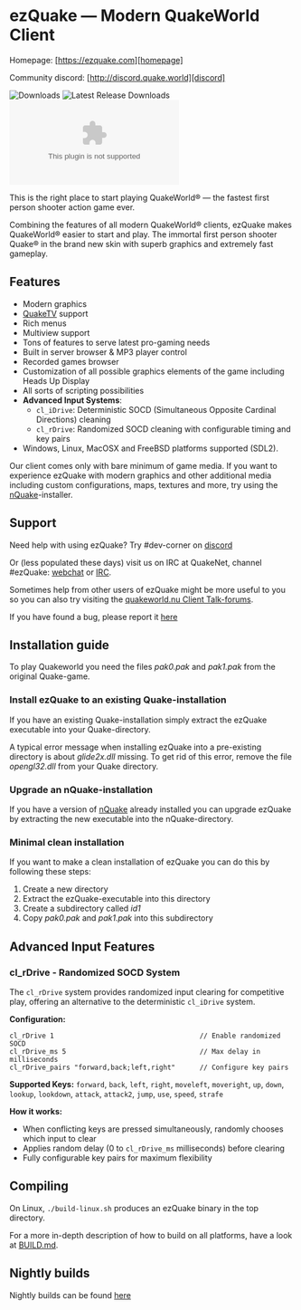 # ezQuake — Modern QuakeWorld Client
Homepage: [https://ezquake.com][homepage]

Community discord: [http://discord.quake.world][discord]

![Downloads](https://img.shields.io/github/downloads/marffinn/ezquake-softaim/total?style=for-the-badge&logo=github&label=Total%20Downloads&color=blue)
![Latest Release Downloads](https://img.shields.io/github/downloads/marffinn/ezquake-softaim/latest/total?style=for-the-badge&logo=download&label=Latest%20Release&color=green)
![EXE Downloads](https://img.shields.io/github/downloads/marffinn/ezquake-softaim/latest/ezquake.exe?style=for-the-badge&label=ezquake.exe&color=orange)

This is the right place to start playing QuakeWorld&reg; — the fastest first
person shooter action game ever.

Combining the features of all modern QuakeWorld® clients, ezQuake makes
QuakeWorld&reg; easier to start and play. The immortal first person shooter
Quake&reg; in the brand new skin with superb graphics and extremely fast
gameplay.

## Features

 * Modern graphics
 * [QuakeTV][qtv] support
 * Rich menus
 * Multiview support
 * Tons of features to serve latest pro-gaming needs
 * Built in server browser & MP3 player control
 * Recorded games browser
 * Customization of all possible graphics elements of the game including Heads Up Display
 * All sorts of scripting possibilities
 * **Advanced Input Systems**: 
   - `cl_iDrive`: Deterministic SOCD (Simultaneous Opposite Cardinal Directions) cleaning
   - `cl_rDrive`: Randomized SOCD cleaning with configurable timing and key pairs
 * Windows, Linux, MacOSX and FreeBSD platforms supported (SDL2).

Our client comes only with bare minimum of game media. If you want to
experience ezQuake with modern graphics and other additional media including
custom configurations, maps, textures and more, try using the [nQuake][nQuake]-installer.

## Support

Need help with using ezQuake? Try #dev-corner on [discord][discord]

Or (less populated these days) visit us on IRC at QuakeNet, channel #ezQuake: [webchat][webchat] or [IRC][IRC].

Sometimes help from other users of ezQuake might be more useful to you so you
can also try visiting the [quakeworld.nu Client Talk-forums][forum].

If you have found a bug, please report it [here][issues]

## Installation guide

To play Quakeworld you need the files *pak0.pak* and *pak1.pak* from the original Quake-game.

### Install ezQuake to an existing Quake-installation
If you have an existing Quake-installation simply extract the ezQuake executable into your Quake-directory.

A typical error message when installing ezQuake into a pre-existing directory is about *glide2x.dll* missing.
To get rid of this error, remove the file *opengl32.dll* from your Quake directory.

### Upgrade an nQuake-installation
If you have a version of [nQuake][nQuake] already installed you can upgrade ezQuake by extracting the new executable into the nQuake-directory.

### Minimal clean installation
If you want to make a clean installation of ezQuake you can do this by following these steps:

1. Create a new directory
2. Extract the ezQuake-executable into this directory
3. Create a subdirectory called *id1*
4. Copy *pak0.pak* and *pak1.pak* into this subdirectory

## Advanced Input Features

### cl_rDrive - Randomized SOCD System

The `cl_rDrive` system provides randomized input clearing for competitive play, offering an alternative to the deterministic `cl_iDrive` system.

**Configuration:**
```
cl_rDrive 1                                    // Enable randomized SOCD
cl_rDrive_ms 5                                 // Max delay in milliseconds  
cl_rDrive_pairs "forward,back;left,right"      // Configure key pairs
```

**Supported Keys:** `forward`, `back`, `left`, `right`, `moveleft`, `moveright`, `up`, `down`, `lookup`, `lookdown`, `attack`, `attack2`, `jump`, `use`, `speed`, `strafe`

**How it works:**
- When conflicting keys are pressed simultaneously, randomly chooses which input to clear
- Applies random delay (0 to `cl_rDrive_ms` milliseconds) before clearing
- Fully configurable key pairs for maximum flexibility

## Compiling

On Linux, `./build-linux.sh` produces an ezQuake binary in the top directory. 

For a more in-depth description of how to build on all platforms, have a look at 
[BUILD.md](BUILD.md).

## Nightly builds

Nightly builds can be found [here][nightly]

 [nQuake]: http://nquake.com/
 [webchat]: http://webchat.quakenet.org/?channels=#ezquake
 [IRC]: irc://irc.quakenet.org/#ezquake
 [forum]: http://www.quakeworld.nu/forum/8
 [qtv]: http://qtv.quakeworld.nu/
 [nightly]: https://builds.quakeworld.nu/ezquake/snapshots/
 [releases]: https://github.com/ezQuake/ezquake-source/releases
 [issues]: https://github.com/ezQuake/ezquake-source/issues
 [homepage]: https://ezquake.com
 [discord]: http://discord.quake.world/
